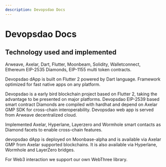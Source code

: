 ```yaml
---
description: Devopsdao Docs
---
```


# Devopsdao Docs

## Technology used and implemented

Arweave, Axelar, Dart, Flutter, Moonbeam, Solidity, Walletconnect, Ethereum EIP-2535 Diamonds, EIP-1155 multi token contracts.

Devopsdao dApp is built on Flutter 2 powered by Dart language. Framework optimized for fast native apps on any platform. 

Devopsdao is a early bird blockchain project based on Flutter 2, taking the advantage to be presented on major platforms. Devopsdao EIP-2539 based smart contract Diamonds are compiled with hardhat and depend on Axelar GMP SDK for cross-chain interoperability. Devopsdao web app is served from Arweave decentralized cloud.

Implemented Axelar, Hyperlane, Layerzero and Wormhole smart contacts as Diamond facets to enable cross-chain features.

devopsdao dApp is deployed on Moonbase-alpha and is available via Axelar GMP from Axelar supported blockchains. It is also available via Hyperlane, Wormhole and LayerZero bridges.

For Web3 interaction we support our own WebThree library.


